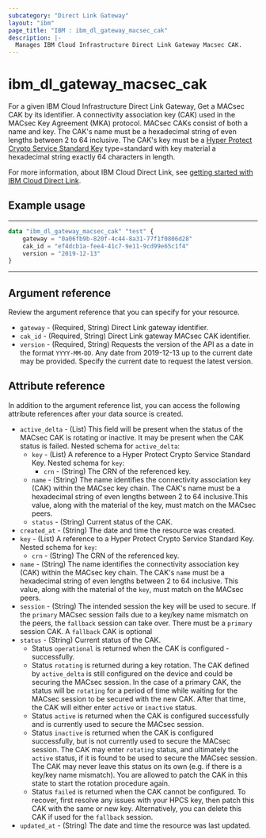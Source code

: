 ```yaml
---
subcategory: "Direct Link Gateway"
layout: "ibm"
page_title: "IBM : ibm_dl_gateway_macsec_cak"
description: |-
  Manages IBM Cloud Infrastructure Direct Link Gateway Macsec CAK.
---
```


# ibm_dl_gateway_macsec_cak

For a given IBM Cloud Infrastructure Direct Link Gateway, Get a MACsec CAK by its identifier. A connectivity association key (CAK) used in the MACsec Key Agreement (MKA) protocol. MACsec CAKs consist of both a name and key. The CAK's name must be a hexadecimal string of even lengths between 2 to 64 inclusive. The CAK's key must be a [Hyper Protect Crypto Service Standard Key](https://cloud.ibm.com/docs/hs-crypto?topic=hs-crypto-get-started) type=standard with key material a hexadecimal string exactly 64 characters in length.

For more information, about IBM Cloud Direct Link, see [getting started with IBM Cloud Direct Link](https://cloud.ibm.com/docs/dl?topic=dl-get-started-with-ibm-cloud-dl).


## Example usage

---
```terraform
data "ibm_dl_gateway_macsec_cak" "test" {
    gateway = "0a06fb9b-820f-4c44-8a31-77f1f0806d28"
    cak_id = "ef4dcb1a-fee4-41c7-9e11-9cd99e65c1f4"
    version = "2019-12-13"
}
```
---
## Argument reference
Review the argument reference that you can specify for your resource. 

- `gateway` - (Required, String) Direct Link gateway identifier.
- `cak_id` - (Required, String) Direct Link gateway MACsec CAK identifier.
- `version` - (Required, String) Requests the version of the API as a date in the format `YYYY-MM-DD`. Any date from 2019-12-13 up to the current date may be provided. Specify the current date to request the latest version.


## Attribute reference
In addition to the argument reference list, you can access the following attribute references after your data source is created.

- `active_delta` - (List) This field will be present when the status of the MACsec CAK is rotating or inactive. It may be present when the CAK status is failed.
    Nested schema for `active_delta`:
    - `key` - (List) A reference to a Hyper Protect Crypto Service Standard Key.
        Nested schema for `key`:
        - `crn` - (String) The CRN of the referenced key.
    - `name` - (String) The name identifies the connectivity association key (CAK) within the MACsec key chain. The CAK's name must be a hexadecimal string of even lengths between 2 to 64 inclusive.This value, along with the material of the key, must match on the MACsec peers.
    - `status` - (String) Current status of the CAK.
- `created_at` - (String) The date and time the resource was created.
- `key` - (List) A reference to a Hyper Protect Crypto Service Standard Key.
    Nested schema for `key`:
    - `crn` - (String) The CRN of the referenced key.
- `name` - (String) The name identifies the connectivity association key (CAK) within the MACsec key chain. The CAK's `name` must be a hexadecimal string of even lengths between 2 to 64 inclusive. This value, along with the material of the `key`, must match on the MACsec peers.
- `session` - (String) The intended session the key will be used to secure. If the `primary` MACsec session fails due to a key/key name mismatch on the peers, the `fallback` session can take over. There must be a `primary` session CAK. A `fallback` CAK is optional
- `status` - (String) Current status of the CAK.
    - Status `operational` is returned when the CAK is configured - successfully.
    - Status `rotating` is returned during a key rotation. The CAK defined by `active_delta` is still configured on the device and could be securing the MACsec session. In the case of a primary CAK, the status will be `rotating` for a period of time while waiting for the MACsec session to be secured with the new CAK. After that time, the CAK will either enter `active` or `inactive` status.
    - Status `active` is returned when the CAK is configured successfully and is currently used to secure the MACsec session.
    - Status `inactive` is returned when the CAK is configured successfully, but is not currently used to secure the MACsec session. The CAK may enter `rotating` status, and ultimately the `active` status, if it is found to be used to secure the MACsec session. The CAK may never leave this status on its own (e.g. if there is a key/key name mismatch). You are allowed to patch the CAK in this state to start the rotation procedure again.
    - Status `failed` is returned when the CAK cannot be configured. To recover, first resolve any issues with your HPCS key, then patch this CAK with the same or new key. Alternatively, you can delete this CAK if used for the `fallback` session.
- `updated_at` - (String) The date and time the resource was last updated.
